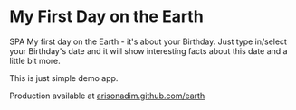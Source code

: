 # My First Day on the Earth
SPA My first day on the Earth - it's about your Birthday. Just type in/select your Birthday's date and it will show interesting facts about this date and a little bit more.

This is just simple demo app.

Production available at [arisonadim.github.com/earth](https://arisonadim.github.com/earth)

